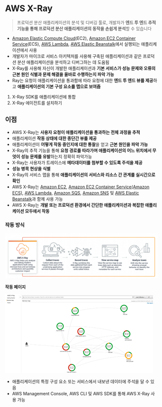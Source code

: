 # AWS X-Ray

> 프로덕션 분산 애플리케이션의 분석 및 디버깅 툴로, 개발자가 **엔드 투 엔드 추적 기능을 통해 프로덕션 분산 애플리케이션의 동작을 손쉽게 분석**할 수 있습니다

-  [Amazon Elastic Compute Cloud](https://aws.amazon.com/ko/ec2/)(EC2), [Amazon EC2 Container Service](https://aws.amazon.com/ko/ecs/)(ECS), [AWS Lambda](https://aws.amazon.com/ko/lambda/), [AWS Elastic Beanstalk](https://aws.amazon.com/ko/elasticbeanstalk/)에서 실행되는 애플리케이션에서 사용
- 개발자가 마이크로 서비스 아키텍처를 사용해 구축된 애플리케이션과 같은 프로덕션 분산 애플리케이션을 분석하고 디버그하는 데 도움됨
- X-Ray를 사용해 자신이 개발한 애플리케이션과 **기본 서비스가 성능 문제와 오류의 근본 원인 식별과 문제 해결을 올바로 수행하는지 파악 가능**
- Ray는 요청이 애플리케이션을 통과함에 따라 요청에 대한 **엔드 투 엔드 뷰를 제공**하고 **애플리케이션의 기본 구성 요소를 맵으로 보여줌**

1. X-Ray SDK를 애플리케이션에 통합
2. X-Ray 에이전트를 설치하기



## 이점

- AWS X-Ray는 **사용자 요청이 애플리케이션을 통과하는 전체 과정을 추적**
- 애플리케이션 **작동 상태에 대한 종단간 뷰를 제공**
- 애플리케이션이 **어떻게 작동 중인지에 대한 통찰**을 얻고 **근본 원인을 파악 가능**
-  X-Ray의 추적 기능을 통해 **요청 경로를 따라가며 애플리케이션의 어느 위치에서 무엇이 성능 문제를 유발**하는지 정확히 파악가능
- X-Ray는 사용자가 트레이스에 **메타데이터를 첨부할 수 있도록 주석을 제공**
- **성능 병목 현상을 식별**
- X-Ray의 서비스 맵을 통해 **애플리케이션의 서비스와 리소스 간 관계를 실시간으로 확인**
- AWS X-Ray는 [Amazon EC2](https://aws.amazon.com/ko/ec2/), [Amazon EC2 Container Service(Amazon ECS)](https://aws.amazon.com/ko/ecs/), [AWS Lambda](https://aws.amazon.com/ko/lambda/), [Amazon SQS](https://aws.amazon.com/ko/sqs/), [Amazon SNS](https://aws.amazon.com/ko/sns/) 및 [AWS Elastic Beanstalk](https://aws.amazon.com/ko/elasticbeanstalk/)과 함께 사용 가능
- AWS X-Ray는 **개발 또는 프로덕션 환경에서 간단한 애플리케이션과 복잡한 애플리케이션 모두에서 작동**

### 작동 방식

![image-20220124152343824](AWSXRay.assets/image-20220124152343824.png)

**작동 페이지**

<img src="AWSXRay.assets/image-20220124152603337.png" alt="image-20220124152603337" style="zoom: 50%;" />

- 애플리케이션의 특정 구성 요소 또는 서비스에서 내보낸 데이터에 주석을 달 수 있음
- AWS Management Console, AWS CLI 및 AWS SDK를 통해 AWS X-Ray 사용 가능